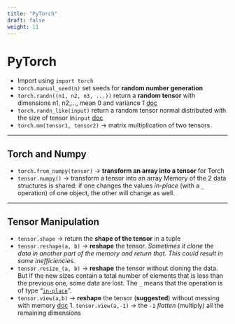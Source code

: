 ```yaml
---
title: "PyTorch"
draft: false
weight: 11
---
```


# PyTorch

-   Import using `import torch`
-   `torch.manual_seed(n)` set seeds for **random number generation**
-   `torch.randn((n1, n2, n3, ...))` return a **random tensor** with dimensions n1, n2,…, mean 0 and variance 1 [doc](https://pytorch.org/docs/stable/torch.html#torch.randn)
-   `torch.randn_like(input)` return a random tensor normal distributed with the size of tensor in`input`  [doc](https://pytorch.org/docs/stable/torch.html#torch.randn_like)
-   `torch.mm(tensor1, tensor2)` -> matrix multiplication of two tensors

* * *

## Torch and Numpy

-   `torch.from_numpy(tensor)` -> **transform an array into a tensor** for Torch
-   `tensor.numpy()` -> transform a tensor into an array
    Memory of the 2 data structures is shared: if one changes the values _in-place_ (with a `_` operation) of one object, the other will change as well.

* * *

## Tensor Manipulation

-   `tensor.shape` -> return the **shape of the tensor** in a tuple
-   `tensor.reshape(a, b)` -> **reshape** the tensor. _Sometimes it clone the data in another part of the memory and return that. This could result in some inefficiencies._
-   `tensor.resize_(a, b)` -> **reshape** the tensor without cloning the data. But if the new sizes contain a total number of elements that is less than the previous one, some data are lost. The `_` means that the operation is of type “[`in-place`](https://discuss.pytorch.org/t/what-is-in-place-operation/16244)”.
-   `tensor.view(a,b)` -> **reshape** the tensor (**suggested**) without messing with memory [doc](https://pytorch.org/docs/stable/tensors.html#torch.Tensor.view)
    		1.  `tensor.view(a,-1)` -> the `-1` _flatten_ (multiply) all the remaining dimensions
